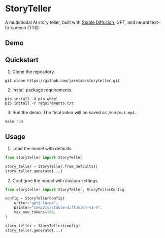 # StoryTeller

A multimodal AI story teller, built with [Stable Diffusion](https://huggingface.co/spaces/stabilityai/stable-diffusion), GPT, and neural text-to-speech (TTS).

## Demo

## Quickstart

1. Clone the repository.

```
git clone https://github.com/jaketae/storyteller.git
```

2. Install package requirements.

```
pip install -U pip wheel
pip install -r requirements.txt
```

3. Run the demo. The final video will be saved as `/out/out.mp4`.

```
make run
```

## Usage

1. Load the model with defaults

```python
from storyteller import StoryTeller

story_teller = StoryTeller.from_defaults()
story_teller.generate(...)
```

2. Configure the model with custom settings.

```python
from storyteller import StoryTeller, StoryTellerConfig

config = StoryTellerConfig(
    writer="gpt2-large",
    painter="CompVis/stable-diffusion-v1-4",
    max_new_tokens=100,
)

story_teller = StoryTeller(config)
story_teller.generate(...)
```